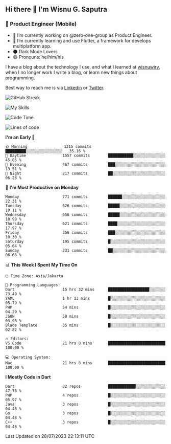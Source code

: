 ## Hi there 👋 I'm Wisnu G. Saputra

### :mobile_phone_off: Product Engineer (Mobile)

- 🔭 I’m currently working on @zero-one-group as Product Engineer.
- 🌱 I’m currently learning and use Flutter, a framework for develops multiplatform app.
- 🌑 Dark Mode Lovers
- 😄 Pronouns: he/him/his

I have a blog about the technology I use, and what I learned at [wisnuwiry](https://wisnuwiry.space/), when I no longer work I write a blog, or learn new things about programming.

Best way to reach me is via [Linkedin](https://www.linkedin.com/in/wisnu-saputra/) or [Twitter](https://twitter.com/wisnuwiry).

![GitHub Streak](https://streak-stats.demolab.com?user=wisnuwiry&theme=dark&hide_border=true)

![My Skills](https://skillicons.dev/icons?i=dart,flutter,kotlin,swift,go,js,css,neovim,git,linux&perline=5)

<!--START_SECTION:waka-->
![Code Time](http://img.shields.io/badge/Code%20Time-610%20hrs%2028%20mins-blue)

![Lines of code](https://img.shields.io/badge/From%20Hello%20World%20I%27ve%20Written-4.6%20million%20lines%20of%20code-blue)

**I'm an Early 🐤** 

```text
🌞 Morning                1215 commits        █████████░░░░░░░░░░░░░░░░   35.16 % 
🌆 Daytime                1557 commits        ███████████░░░░░░░░░░░░░░   45.05 % 
🌃 Evening                467 commits         ███░░░░░░░░░░░░░░░░░░░░░░   13.51 % 
🌙 Night                  217 commits         ██░░░░░░░░░░░░░░░░░░░░░░░   06.28 % 
```
📅 **I'm Most Productive on Monday** 

```text
Monday                   771 commits         ██████░░░░░░░░░░░░░░░░░░░   22.31 % 
Tuesday                  626 commits         █████░░░░░░░░░░░░░░░░░░░░   18.11 % 
Wednesday                656 commits         █████░░░░░░░░░░░░░░░░░░░░   18.98 % 
Thursday                 621 commits         ████░░░░░░░░░░░░░░░░░░░░░   17.97 % 
Friday                   356 commits         ███░░░░░░░░░░░░░░░░░░░░░░   10.30 % 
Saturday                 195 commits         █░░░░░░░░░░░░░░░░░░░░░░░░   05.64 % 
Sunday                   231 commits         ██░░░░░░░░░░░░░░░░░░░░░░░   06.68 % 
```


📊 **This Week I Spent My Time On** 

```text
🕑︎ Time Zone: Asia/Jakarta

💬 Programming Languages: 
Dart                     15 hrs 32 mins      ██████████████████░░░░░░░   73.49 % 
YAML                     1 hr 13 mins        █░░░░░░░░░░░░░░░░░░░░░░░░   05.79 % 
PHP                      54 mins             █░░░░░░░░░░░░░░░░░░░░░░░░   04.29 % 
JSON                     50 mins             █░░░░░░░░░░░░░░░░░░░░░░░░   03.98 % 
Blade Template           35 mins             █░░░░░░░░░░░░░░░░░░░░░░░░   02.82 % 

🔥 Editors: 
VS Code                  21 hrs 8 mins       █████████████████████████   100.00 % 

💻 Operating System: 
Mac                      21 hrs 8 mins       █████████████████████████   100.00 % 
```

**I Mostly Code in Dart** 

```text
Dart                     32 repos            ████████████░░░░░░░░░░░░░   47.76 % 
PHP                      4 repos             █░░░░░░░░░░░░░░░░░░░░░░░░   05.97 % 
Java                     3 repos             █░░░░░░░░░░░░░░░░░░░░░░░░   04.48 % 
Go                       3 repos             █░░░░░░░░░░░░░░░░░░░░░░░░   04.48 % 
C++                      3 repos             █░░░░░░░░░░░░░░░░░░░░░░░░   04.48 % 
```




 Last Updated on 28/07/2023 22:13:11 UTC
<!--END_SECTION:waka-->
